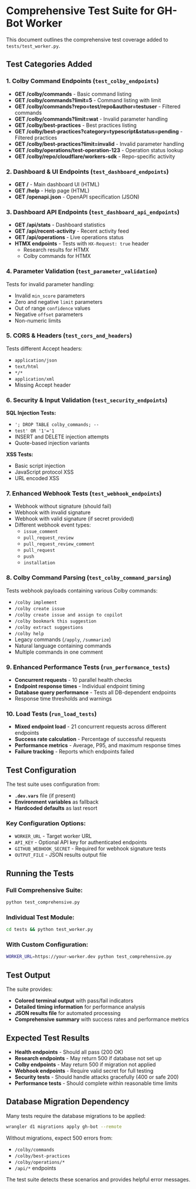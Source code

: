 # Comprehensive Test Suite for GH-Bot Worker

This document outlines the comprehensive test coverage added to `tests/test_worker.py`.

## Test Categories Added

### 1. Colby Command Endpoints (`test_colby_endpoints`)
- **GET /colby/commands** - Basic command listing
- **GET /colby/commands?limit=5** - Command listing with limit
- **GET /colby/commands?repo=test/repo&author=testuser** - Filtered commands
- **GET /colby/commands?limit=wat** - Invalid parameter handling
- **GET /colby/best-practices** - Best practices listing
- **GET /colby/best-practices?category=typescript&status=pending** - Filtered practices
- **GET /colby/best-practices?limit=invalid** - Invalid parameter handling
- **GET /colby/operations/test-operation-123** - Operation status lookup
- **GET /colby/repo/cloudflare/workers-sdk** - Repo-specific activity

### 2. Dashboard & UI Endpoints (`test_dashboard_endpoints`)
- **GET /** - Main dashboard UI (HTML)
- **GET /help** - Help page (HTML)
- **GET /openapi.json** - OpenAPI specification (JSON)

### 3. Dashboard API Endpoints (`test_dashboard_api_endpoints`)
- **GET /api/stats** - Dashboard statistics
- **GET /api/recent-activity** - Recent activity feed
- **GET /api/operations** - Live operations status
- **HTMX endpoints** - Tests with `HX-Request: true` header
  - Research results for HTMX
  - Colby commands for HTMX

### 4. Parameter Validation (`test_parameter_validation`)
Tests for invalid parameter handling:
- Invalid `min_score` parameters
- Zero and negative `limit` parameters
- Out of range `confidence` values
- Negative `offset` parameters
- Non-numeric limits

### 5. CORS & Headers (`test_cors_and_headers`)
Tests different Accept headers:
- `application/json`
- `text/html`
- `*/*`
- `application/xml`
- Missing Accept header

### 6. Security & Input Validation (`test_security_endpoints`)
**SQL Injection Tests:**
- `'; DROP TABLE colby_commands; --`
- `test' OR '1'='1`
- INSERT and DELETE injection attempts
- Quote-based injection variants

**XSS Tests:**
- Basic script injection
- JavaScript protocol XSS
- URL encoded XSS

### 7. Enhanced Webhook Tests (`test_webhook_endpoints`)
- Webhook without signature (should fail)
- Webhook with invalid signature
- Webhook with valid signature (if secret provided)
- Different webhook event types:
  - `issue_comment`
  - `pull_request_review`
  - `pull_request_review_comment`
  - `pull_request`
  - `push`
  - `installation`

### 8. Colby Command Parsing (`test_colby_command_parsing`)
Tests webhook payloads containing various Colby commands:
- `/colby implement`
- `/colby create issue`
- `/colby create issue and assign to copilot`
- `/colby bookmark this suggestion`
- `/colby extract suggestions`
- `/colby help`
- Legacy commands (`/apply`, `/summarize`)
- Natural language containing commands
- Multiple commands in one comment

### 9. Enhanced Performance Tests (`run_performance_tests`)
- **Concurrent requests** - 10 parallel health checks
- **Endpoint response times** - Individual endpoint timing
- **Database query performance** - Tests all DB-dependent endpoints
- Response time thresholds and warnings

### 10. Load Tests (`run_load_tests`)
- **Mixed endpoint load** - 21 concurrent requests across different endpoints
- **Success rate calculation** - Percentage of successful requests
- **Performance metrics** - Average, P95, and maximum response times
- **Failure tracking** - Reports which endpoints failed

## Test Configuration

The test suite uses configuration from:
- **`.dev.vars`** file (if present)
- **Environment variables** as fallback
- **Hardcoded defaults** as last resort

### Key Configuration Options:
- `WORKER_URL` - Target worker URL
- `API_KEY` - Optional API key for authenticated endpoints
- `GITHUB_WEBHOOK_SECRET` - Required for webhook signature tests
- `OUTPUT_FILE` - JSON results output file

## Running the Tests

### Full Comprehensive Suite:
```bash
python test_comprehensive.py
```

### Individual Test Module:
```bash
cd tests && python test_worker.py
```

### With Custom Configuration:
```bash
WORKER_URL=https://your-worker.dev python test_comprehensive.py
```

## Test Output

The suite provides:
- **Colored terminal output** with pass/fail indicators
- **Detailed timing information** for performance analysis
- **JSON results file** for automated processing
- **Comprehensive summary** with success rates and performance metrics

## Expected Test Results

- **Health endpoints** - Should all pass (200 OK)
- **Research endpoints** - May return 500 if database not set up
- **Colby endpoints** - May return 500 if migration not applied
- **Webhook endpoints** - Require valid secret for full testing
- **Security tests** - Should handle attacks gracefully (400 or safe 200)
- **Performance tests** - Should complete within reasonable time limits

## Database Migration Dependency

Many tests require the database migrations to be applied:
```bash
wrangler d1 migrations apply gh-bot --remote
```

Without migrations, expect 500 errors from:
- `/colby/commands`
- `/colby/best-practices`
- `/colby/operations/*`
- `/api/*` endpoints

The test suite detects these scenarios and provides helpful error messages.
